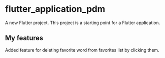 # flutter_application_pdm

A new Flutter project.
This project is a starting point for a Flutter application.

## My features

Added feature for deleting favorite word from favorites list by clicking them.
